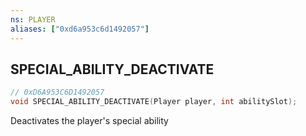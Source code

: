 ```yaml
---
ns: PLAYER
aliases: ["0xd6a953c6d1492057"]
---
```

## SPECIAL_ABILITY_DEACTIVATE

```c
// 0xD6A953C6D1492057
void SPECIAL_ABILITY_DEACTIVATE(Player player, int abilitySlot);
```

Deactivates the player's special ability

